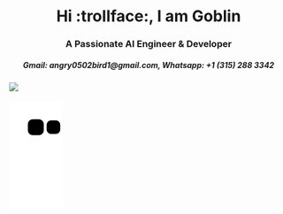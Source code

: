 
<h1 align="center"> Hi :trollface:, I am Goblin</h1>
<h3 align="center">A Passionate AI Engineer & Developer</h3>
<h5 align="center">Gmail: angry0502bird1@gmail.com, Whatsapp: +1 (315) 288 3342</h5> <img src="https://profile-counter.glitch.me/20Sunny/count.svg">

![snake gif](https://github.com/20sunny/20sunny/blob/output/github-contribution-grid-snake.svg)
